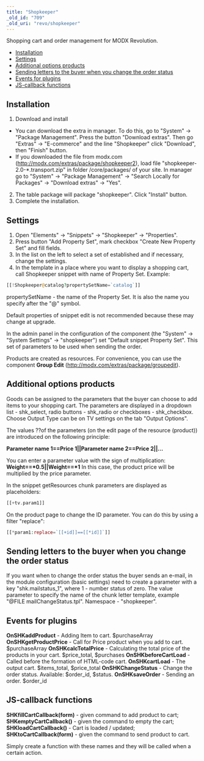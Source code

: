```yaml
---
title: "Shopkeeper"
_old_id: "709"
_old_uri: "revo/shopkeeper"
---
```


Shopping cart and order management for MODX Revolution.

- [Installation](#Shopkeeper-Installation)
- [Settings](#Shopkeeper-Settings)
- [Additional options products](#Shopkeeper-Additionaloptionsproducts)
- [Sending letters to the buyer when you change the order status](#Shopkeeper-Sendingletterstothebuyerwhenyouchangetheorderstatus)
- [Events for plugins](#Shopkeeper-Eventsforplugins)
- [JS-callback functions](#Shopkeeper-JScallbackfunctions)



## Installation

1. Download and install 
  - You can download the extra in manager. To do this, go to "System" -> "Package Management". Press the button "Download extras". Then go "Extras" -> "E-commerce" and the line "Shopkeeper" click "Download", then "Finish" button.
  - If you downloaded the file from modx.com (<http://modx.com/extras/package/shopkeeper2>), load file "shopkeeper-2.0-\*.transport.zip" in folder /core/packages/ of your site. In manager go to "System" -> "Package Management" -> "Search Locally for Packages" -> "Download extras" -> "Yes".
2. The table package will package "shopkeeper". Click "Install" button.
3. Complete the installation.

## Settings

1. Open "Elements" -> "Snippets" -> "Shopkeeper" -> "Properties".
2. Press button "Add Property Set", mark checkbox "Create New Property Set" and fill fields.
3. In the list on the left to select a set of established and if necessary, change the settings.
4. In the template in a place where you want to display a shopping cart, call Shopkeeper snippet with name of Property Set. 
  Example:

``` php 
[[!Shopkeeper@catalog?propertySetName=`catalog`]]
```

propertySetName - the name of the Property Set. It is also the name you specify after the "@" symbol.

Default properties of snippet edit is not recommended because these may change at upgrade.

In the admin panel in the configuration of the component (the "System" -> "System Settings" -> "shopkeeper") set "Default snippet Property Set". This set of parameters to be used when sending the order.

Products are created as resources. For convenience, you can use the component **Group Edit** (<http://modx.com/extras/package/groupedit>).

## Additional options products

Goods can be assigned to the parameters that the buyer can choose to add items to your shopping cart. 
The parameters are displayed in a dropdown list - shk\_select, radio buttons - shk\_radio or checkboxes - shk\_checkbox. 
Choose Output Type can be on TV settings on the tab "Output Options". 
 
The values ??of the parameters (on the edit page of the resource (product)) are introduced on the following principle:

**Parameter name 1==Price 1||Parameter name 2==Price 2||...**
 
You can enter a parameter value with the sign of multiplication: **Weight==\*0.5||Weight==\*1**
In this case, the product price will be multiplied by the price parameter. 
 
In the snippet getResources chunk parameters are displayed as placeholders:

``` php 
[[+tv.param1]]
```

On the product page to change the ID parameter. You can do this by using a filter "replace":

``` php 
[[*param1:replace=`[[+id]]==[[*id]]`]]
```

## Sending letters to the buyer when you change the order status

If you want when to change the order status the buyer sends an e-mail, in the module configuration (basic settings) need to create a parameter with a key "shk.mailstatus\_1", where 1 - number status of zero. 
The value parameter to specify the name of the chunk letter template, example "@FILE mailChangeStatus.tpl". Namespace - "shopkeeper".

## Events for plugins

**OnSHKaddProduct** - Adding Item to cart. $purchaseArray 
**OnSHKgetProductPrice** - Call for Price product when you add to cart. $purchaseArray 
**OnSHKcalcTotalPrice** - Calculating the total price of the products in your cart. $price\_total, $purchases 
**OnSHKbeforeCartLoad** - Called before the formation of HTML-code cart. 
**OnSHKcartLoad** - The output cart. $items\_total, $price\_total 
**OnSHKChangeStatus** - Change the order status. Available: $order\_id, $status. 
**OnSHKsaveOrder** - Sending an order. $order\_id

## JS-callback functions

**SHKfillCartCallback(form)** - given command to add product to cart; 
**SHKemptyCartCallback()** - given the command to empty the cart; 
**SHKloadCartCallback()** - Cart is loaded / updated; 
**SHKtoCartCallback(form)** - given the command to send product to cart. 
 
Simply create a function with these names and they will be called when a certain action.
